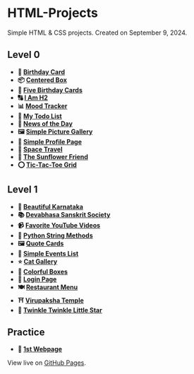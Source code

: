 # HTML-Projects

Simple HTML & CSS projects. Created on September 9, 2024.

## Level 0

- **🎂 [Birthday Card](https://vidhatrihr.github.io/HTML-Projects/Level-0/birthday-card)**
- **📦 [Centered Box](https://vidhatrihr.github.io/HTML-Projects/Level-0/centered-box)**
- **🎂 [Five Birthday Cards](https://vidhatrihr.github.io/HTML-Projects/Level-0/five-birthday-cards)**
- **🔠 [I Am H2](https://vidhatrihr.github.io/HTML-Projects/Level-0/i-am-h2)**
- **📊 [Mood Tracker](https://vidhatrihr.github.io/HTML-Projects/Level-0/mood-tracker)**
- **📝 [My Todo List](https://vidhatrihr.github.io/HTML-Projects/Level-0/my-todo-list)**
- **📰 [News of the Day](https://vidhatrihr.github.io/HTML-Projects/Level-0/news-of-the-day)**
- **🖼️ [Simple Picture Gallery](https://vidhatrihr.github.io/HTML-Projects/Level-0/simple-picture-gallery)**
- **👤 [Simple Profile Page](https://vidhatrihr.github.io/HTML-Projects/Level-0/simple-profile-page)**
- **🚀 [Space Travel](https://vidhatrihr.github.io/HTML-Projects/Level-0/space-travel)**
- **🌻 [The Sunflower Friend](https://vidhatrihr.github.io/HTML-Projects/Level-0/the-sunflower-friend)**
- **⭕ [Tic-Tac-Toe Grid](https://vidhatrihr.github.io/HTML-Projects/Level-0/tic-tac-toe-grid)**

## Level 1

- **🌅 [Beautiful Karnataka](https://vidhatrihr.github.io/HTML-Projects/Level-1/beautiful-karnataka)**
- **📚 [Devabhasa Sanskrit Society](https://vidhatrihr.github.io/HTML-Projects/Level-1/devabhasa-sanskrit-society)**
- **📹 [Favorite YouTube Videos](https://vidhatrihr.github.io/HTML-Projects/Level-1/favorite-youtube-videos)**
- **🐍 [Python String Methods](https://vidhatrihr.github.io/HTML-Projects/Level-1/python-string-methods)**
- **🖼️ [Quote Cards](https://vidhatrihr.github.io/HTML-Projects/Level-1/quote-cards)**
- **📅 [Simple Events List](https://vidhatrihr.github.io/HTML-Projects/Level-1/simple-events-list)**
- **⭐ [Cat Gallery](https://vidhatrihr.github.io/HTML-Projects/Level-1/cat-gallery)**
- **🎨 [Colorful Boxes](https://vidhatrihr.github.io/HTML-Projects/Level-1/colorful-boxes)**
- **🔐 [Login Page](https://vidhatrihr.github.io/HTML-Projects/Level-1/login-page)**
- **🍽️ [Restaurant Menu](https://vidhatrihr.github.io/HTML-Projects/Level-1/restaurant-menu)**
- **⛩️ [Virupaksha Temple](https://vidhatrihr.github.io/HTML-Projects/Level-1/virupaksha-temple)**
- **🎵 [Twinkle Twinkle Little Star](https://vidhatrihr.github.io/HTML-Projects/Level-1/twinkle-twinkle-little-star)**

## Practice

- **🌟 [1st Webpage](https://vidhatrihr.github.io/HTML-Projects/Practice/1st-webpage.html)**

View live on [GitHub Pages](https://vidhatrihr.github.io/HTML-Projects).
